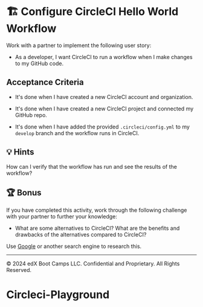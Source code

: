 # 🏗️ Configure CircleCI Hello World Workflow

Work with a partner to implement the following user story:
 
* As a developer, I want CircleCI to run a workflow when I make changes to my GitHub code.

## Acceptance Criteria

* It's done when I have created a new CircleCI account and organization.

* It's done when I have created a new CircleCI project and connected my GitHub repo.

* It's done when I have added the provided `.circleci/config.yml` to my `develop` branch and the workflow runs in CircleCI.

## 💡 Hints

How can I verify that the workflow has run and see the results of the workflow?

## 🏆 Bonus

If you have completed this activity, work through the following challenge with your partner to further your knowledge:

* What are some alternatives to CircleCI? What are the benefits and drawbacks of the alternatives compared to CircleCI?

Use [Google](https://www.google.com) or another search engine to research this.

---
© 2024 edX Boot Camps LLC. Confidential and Proprietary. All Rights Reserved.
# Circleci-Playground
